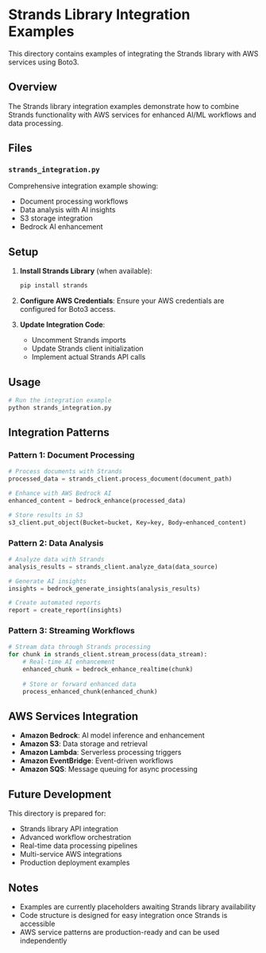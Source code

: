 # Strands Library Integration Examples

This directory contains examples of integrating the Strands library with AWS services using Boto3.

## Overview

The Strands library integration examples demonstrate how to combine Strands functionality with AWS services for enhanced AI/ML workflows and data processing.

## Files

### `strands_integration.py`
Comprehensive integration example showing:
- Document processing workflows
- Data analysis with AI insights
- S3 storage integration
- Bedrock AI enhancement

## Setup

1. **Install Strands Library** (when available):
   ```bash
   pip install strands
   ```

2. **Configure AWS Credentials**:
   Ensure your AWS credentials are configured for Boto3 access.

3. **Update Integration Code**:
   - Uncomment Strands imports
   - Update Strands client initialization
   - Implement actual Strands API calls

## Usage

```bash
# Run the integration example
python strands_integration.py
```

## Integration Patterns

### Pattern 1: Document Processing
```python
# Process documents with Strands
processed_data = strands_client.process_document(document_path)

# Enhance with AWS Bedrock AI
enhanced_content = bedrock_enhance(processed_data)

# Store results in S3
s3_client.put_object(Bucket=bucket, Key=key, Body=enhanced_content)
```

### Pattern 2: Data Analysis
```python
# Analyze data with Strands
analysis_results = strands_client.analyze_data(data_source)

# Generate AI insights
insights = bedrock_generate_insights(analysis_results)

# Create automated reports
report = create_report(insights)
```

### Pattern 3: Streaming Workflows
```python
# Stream data through Strands processing
for chunk in strands_client.stream_process(data_stream):
    # Real-time AI enhancement
    enhanced_chunk = bedrock_enhance_realtime(chunk)
    
    # Store or forward enhanced data
    process_enhanced_chunk(enhanced_chunk)
```

## AWS Services Integration

- **Amazon Bedrock**: AI model inference and enhancement
- **Amazon S3**: Data storage and retrieval
- **Amazon Lambda**: Serverless processing triggers
- **Amazon EventBridge**: Event-driven workflows
- **Amazon SQS**: Message queuing for async processing

## Future Development

This directory is prepared for:
- Strands library API integration
- Advanced workflow orchestration
- Real-time data processing pipelines
- Multi-service AWS integrations
- Production deployment examples

## Notes

- Examples are currently placeholders awaiting Strands library availability
- Code structure is designed for easy integration once Strands is accessible
- AWS service patterns are production-ready and can be used independently
